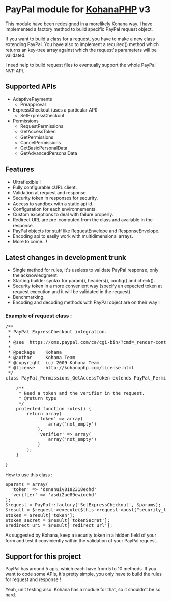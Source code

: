 # PayPal module for [KohanaPHP](http://github.com/shadowhand/kohana) v3

This module have been redesigned in a morelikely Kohana way. I have implemented a factory method to build specific PayPal request object.

If you want to build a class for a request, you have to make a new class extending PayPal. You have also to implement a required() method which returns an key-tree array against which the request's parameters will be validated.

I need help to build request files to eventually support the whole PayPal NVP API.

## Supported APIs
* AdaptivePayments
    * Preapproval
* ExpressCheckout (uses a particular API)
    * SetExpressCheckout
* Permissions
    * RequestPermissions
    * GetAccessToken
    * GetPermissions
    * CancelPermissions
    * GetBasicPersonalData
    * GetAdvancedPersonalData

## Features

* Ultraflexible ! 
* Fully configurable cURL client.
* Validation at request and response.
* Security token in responses for security.
* Access to sandbox with a static api id.
* Configuration for each environnements.
* Custom exceptions to deal with failure properly.
* Redirect URL are pre-computed from the class and available in the response.
* PayPal objects for stuff like RequestEnvelope and ResponseEnvelope.
* Encoding api to easily work with multidimensional arrays.
* More to come.. !

## Latest changes in development trunk

* Single method for rules, it's useless to validate PayPal response, only the acknowledgment.
* Starting builder syntax for param(), headers(), config() and check().
* Security token in a more convenient way (specify an expected token at request execution and it will be validated in the request)
* Benchmarking.
* Encoding and decoding methods with PayPal object are on their way !

### Example of request class :
<pre>
/**
 * PayPal ExpressCheckout integration.
 *
 * @see  https://cms.paypal.com/ca/cgi-bin/?cmd=_render-content&content_ID=developer/e_howto_api_PermissionsGetAccessTokenAPI
 *
 * @package    Kohana
 * @author     Kohana Team
 * @copyright  (c) 2009 Kohana Team
 * @license    http://kohanaphp.com/license.html
 */
class PayPal_Permissions_GetAccessToken extends PayPal_Permissions {

    /**
     * Need a token and the verifier in the request.
     * @return type
     */
    protected function rules() {
        return array(
            'token' => array(
                array('not_empty')
            ),
            'verifier' => array(
                array('not_empty')
            )
        );
    }   

}
</pre>

How to use this class :
<pre>
$params = array(
  'token' => 'dsnahuiy8182318edhd'
  'verifier' => 'asdi2ue89ewioehd'
);
$request = PayPal::factory('SetExpressCheckout', $params);
$result = $request->execute($this->request->post("security_token"));
$token = $result['token'];
$token_secret = $result['tokenSecret'];
$redirect_uri = $result['redirect_url'];
</pre>

As suggested by Kohana, keep a security token in a hidden field of your form and test it conviniently within the validation of your PayPal request.

## Support for this project
PayPal has around 5 apis, which each have from 5 to 10 methods. If you want to code some APIs, it's pretty simple, you only have to build the rules for request and response !

Yeah, unit testing also. Kohana has a module for that, so it shouldn't be so hard.
